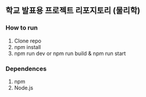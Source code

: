 
## 학교 발표용 프로젝트 리포지토리 (물리학)

### How to run

1. Clone repo
2. npm install
3. npm run dev or npm run build & npm run start

### Dependences

1. npm
2. Node.js
